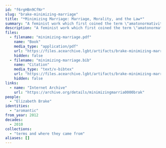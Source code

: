 ```yaml
---
id: "f6rgHBn9CfNr"
slug: "brake-minimizing-marriage"
title: "*Minimizing Marriage: Marriage, Morality, and the Law*"
summary: "A feminist work which first coined the term \"amatonormativity\""
description: "A feminist work which first coined the term \"amatonormativity,\" a concept that is pervasive in aromantic discourse"
files:
  - filename: "minimizing-marriage.pdf"
    name: "Book"
    media_type: "application/pdf"
    url: "https://files.acearchive.lgbt/artifacts/brake-minimizing-marriage/minimizing-marriage.pdf"
    hidden: false
  - filename: "minimizing-marriage.bib"
    name: "Citation"
    media_type: "text/x-bibtex"
    url: "https://files.acearchive.lgbt/artifacts/brake-minimizing-marriage/minimizing-marriage.bib"
    hidden: false
links:
  - name: "Internet Archive"
    url: "https://archive.org/details/minimizingmarria0000brak"
people:
  - "Elizabeth Brake"
identities:
  - "aromantic"
from_year: 2012
decades:
  - 2010
collections:
  - "terms and where they came from"
aliases: []
---
```

